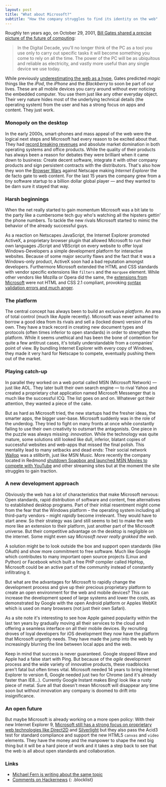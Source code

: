 ```yaml
---
layout: post
title: "What about Microsoft?"
subtitle: "How the company struggles to find its identity on the web"
---
```


Roughly ten years ago, on October 29, 2001, [Bill Gates shared a precise picture of the future of computing][1]:
>   In the Digital Decade, you'll no longer think of the PC as a tool you use only to carry out specific tasks it will become something you come to rely on all the time. The power of the PC will be as ubiquitous and reliable as electricity, and vastly more useful than any single device we use today.

While previously [underestimating the web as a hype][3], Gates predicted *magic* things like the *iPod*, the *iPhone* and the *Blackberry* to soon be part of our lives. These are all mobile devices you carry around without ever noticing the embedded computer. You use them just like any other everyday object. Their very nature hides most of the underlying technical details (the operating system) from the user and has a strong focus on apps and content. They just work.

### Monopoly on the desktop

In the early 2000s, smart-phones and mass appeal of the web were the logical next steps and Microsoft had every reason to be excited about that. They had [record breaking revenues][2] and absolute market domination in both operating systems and office products. 
While the quality of their products has always been a reason for debates they were brilliant when it came down to business: Create decent software, integrate it with other company products and sign persistent contracts with the distributors. 
That's also how they won the [Browser Wars][5] against Netscape making *Internet Explorer* the de facto gate to web content. For the last 15 years the company grew from a tiny software startup to a billion dollar global player &mdash; and they wanted to be darn sure it stayed that way.

### Harsh beginnings

 When the net really started to gain momentum Microsoft was a bit late to the party like a cumbersome tech guy who's watching all the hipsters gettin' the phone numbers. To tackle the new rivals Microsoft started to mimic the behavior of the already successful guys. 
 
 As a reaction on Netscapes JavaScript, the Internet Explorer promoted ActiveX, a proprietary browser plugin that allowed Microsoft to run their own languages JScript and VBScript on every website to offer loyal Windows-Developers a simple development platform for interactive websites. Because of some major security flaws and the fact that it was a Windows-only product, ActiveX soon had a bad reputation amongst developers. Furthermore Microsoft extended the HTML and CSS standards with vendor specific extensions like <code>filters</code> and the <code>marquee</code> element.
 While other vendors like Mozilla or Opera did the same, the [extensions from Microsoft][6] were not HTML and CSS 2.1 compliant, provoking [syntax validation errors and much anger][7].
 
### The platform
 
 The central concept has always been to build an exclusive *platform*. An area of total control (much like Apple recently). Microsoft was never ashamed to borrow a good idea from its rivals and sell a (locked down) version of its own. They have a track record in creating new document types and protocols (often times inferior to open standards) in order to strengthen the platform. While it seems unethical and has been the bone of contention for quite a few antitrust cases, it's totally understandable from a companies' point of view. By bundling Internet Explorer with every copy of Windows, they made it very hard for Netscape to compete, eventually pushing them out of the market.
 
### Playing catch-up
 
 In parallel they worked on a web portal called MSN (Microsoft Network) &mdash; just like AOL. They later built their own search engine &mdash; to rival Yahoo and created a proprietary chat application named Microsoft Messenger that is much like the successful ICQ. The list goes on and on. Whatever got their attention, they wanted a piece of the cake.
 
 But as hard as Microsoft tried, the new startups had the fresher ideas, the smarter apps, the bigger user-base. Microsoft suddenly was in the role of the underdog. They tried to fight on many fronts at once while constantly failing to use their own creativity to outsmart the antagonists.  One piece in the puzzle was always missing: *innovation*. While the technology was quite mature, some solutions still looked like dull, inferior, blatant copies of successful websites and web-apps that missed the final polish. This mentality lead to many setbacks and dead ends: Their social network [Wallop][4] was a stillbirth, just like MSN Music. More recently the company located in Redmond [shutdown Soapbox and launched MSN Movies to compete with YouTube][10] and other streaming sites but at the moment the site struggles to gain traction.  

### A new development approach

Obviously the web has a lot of characteristics that make Microsoft nervous: Open standards, rapid distribution of software and content, free alternatives to established desktop programs. Part of their initial resentment might come from the fear that the Windows platform &ndash; the operating system including all third-party vendors &ndash; might <em>rapidly</em> become irrelevant. They would have to start anew. So their strategy was (and still seems to be) to make the web more like an extension to their platform, just another part of the Microsoft universe. But their competitive advantage on the desktop is negligible on the internet. Some might even say *Microsoft never really grokked the web*. 

A solution might be to look outside the box and support open standards (like OAuth) and show more commitment to free software. Much like Google which contributes to many important open source projects (Linux and Python) or Facebook which built a free PHP compiler called HipHop, Microsoft could be an active part of the community instead of constantly infiltrating it. 

But what are the advantages for Microsoft to rapidly change the development process and give up their precious proprietary platform to create an open environment for the web and mobile devices?  This can increase the development speed of large systems and lower the costs, as demonstrated by Google with the open Android platform or Apples WebKit which is used on many browsers (not just their own Safari).

As a site note it's interesting to see how Apple gained popularity within the last ten years by gradually moving all their services to the cloud and offering a seamless interface on all their mobile devices. By recruiting droves of loyal developers for iOS development they now have the platform that Microsoft urgently needs. They have made the jump into the web by increasingly blurring the line between local apps and the web.

Keep in mind that success is never guaranteed. Google stopped Wave and Apple had a false start with Ping. But because of the *agile* development process and the wide variety of innovative products, these roadblocks aren't fatal but often times vital. Microsoft needed 14 years to bring Internet Explorer to version 6, Google needed just two for Chrome (and it's already faster than IE8...). Currently Google Instant makes Bing! look like a rusty piece of metal. Sure all that doesn't mean Microsoft will disappear any time soon but without innovation any company is doomed to drift into insignificance.

### An open future

But maybe Microsoft is already working on a more open policy: With their new Internet Explorer 9, [Microsoft still has a strong focus on proprietary web technologies like Direct2D][8] and [Silverlight][9] but they also pass the Acid3 test for standard compliance and support the new HTML5 <code>canvas</code> and <code>video</code> elements. They have the money and the manpower to shape the next big thing but it will be a hard piece of work and it takes a step back to see that the web is all about open standards and collaboration.

### Links

* [Michael Fern is writing about the same topic][11]
* [Comments on Hackernews][12]
{: .blocklist}


[1]: http://www.microsoft.com/presspass/ofnote/10-29digitaldecade.mspx
[2]: http://www.microsoft.com/presspass/press/2001/Jan01/01-18Q01-2er.mspx
[3]: http://www.scribd.com/doc/881657/The-Internet-Tidal-Wave
[4]: http://www.msnbc.msn.com/id/15011765
[5]: http://en.wikipedia.org/wiki/Browser_wars
[6]: http://blogs.msdn.com/b/ie/archive/2008/09/08/microsoft-css-vendor-extensions.aspx
[7]: http://msdn.microsoft.com/en-us/library/ms537634(VS.85).aspx
[8]: http://edition.cnn.com/2009/TECH/11/19/cnet.internet.explorer.nine/
[9]: http://en.wikipedia.org/wiki/Silverlight
[10]: http://news.cnet.com/8301-10805_3-10292031-75.html

[11]: http://www.fernstrategy.com/2010/10/18/is-microsoft-in-trouble/
[12]: http://news.ycombinator.com/item?id=1805621
